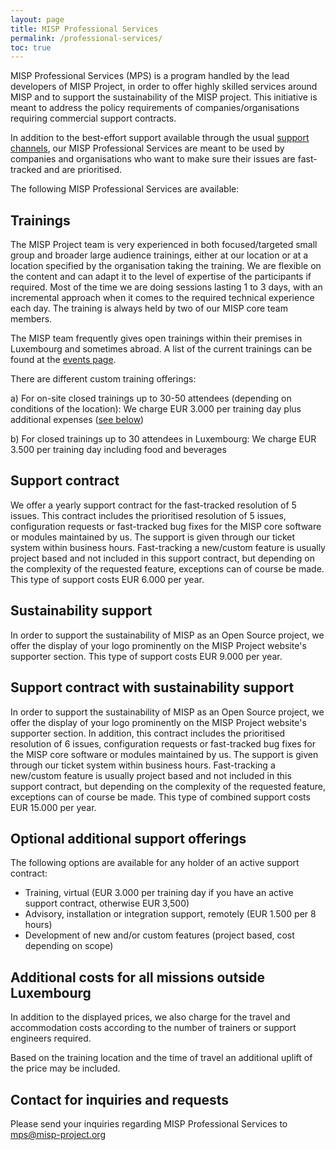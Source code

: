 ```yaml
---
layout: page
title: MISP Professional Services
permalink: /professional-services/
toc: true
---
```


MISP Professional Services (MPS) is a program handled by the lead developers of MISP Project, in order to offer highly
skilled services around MISP and to support the sustainability of the MISP project.
This initiative is meant to address the policy requirements of companies/organisations requiring commercial support contracts.

In addition to the best-effort support available through the usual [support channels](/documentation/#community-support/),
our MISP Professional Services are meant to be used by companies and organisations who want to make sure their issues are
fast-tracked and are prioritised.

The following MISP Professional Services are available:

## Trainings

The MISP Project team is very experienced in both focused/targeted small group and broader large audience trainings,
either at our location or at a location specified by the organisation taking the training.
We are flexible on the content and can adapt it to the level of expertise of the participants if required.
Most of the time we are doing sessions lasting 1 to 3 days, with an incremental approach when it comes to the required technical experience each day.
The training is always held by two of our MISP core team members.

The MISP team frequently gives open trainings within their premises in Luxembourg and sometimes abroad.
A list of the current trainings can be found at the [events page](/events/).

There are different custom training offerings:

a) For on-site closed trainings up to 30-50 attendees (depending on conditions of the location):
We charge EUR 3.000 per training day plus additional expenses ([see below](#additional-costs-for-all-missions-outside-luxembourg))

b) For closed trainings up to 30 attendees in Luxembourg:
We charge EUR 3.500 per training day including food and beverages


## Support contract

We offer a yearly support contract for the fast-tracked resolution of 5 issues.
This contract includes the prioritised resolution of 5 issues, configuration requests or fast-tracked bug fixes for the MISP core software or modules maintained by us. The support is given through our ticket system within business hours.
Fast-tracking a new/custom feature is usually project based and not included in this support contract, but depending on the complexity of the requested feature, exceptions can of course be made. This type of support costs EUR 6.000 per year.

## Sustainability support

In order to support the sustainability of MISP as an Open Source project, we offer the display of your logo prominently on the MISP Project website's supporter section. This type of support costs EUR 9.000 per year.

## Support contract with sustainability support

In order to support the sustainability of MISP as an Open Source project, we offer the display of your logo prominently on the MISP Project website's supporter section. In addition, this contract includes the prioritised resolution of 6 issues, configuration requests or fast-tracked bug fixes for the MISP core software or modules maintained by us. The support is given through our ticket system within business hours.
Fast-tracking a new/custom feature is usually project based and not included in this support contract, but depending on the complexity of the requested feature, exceptions can of course be made. This type of combined support costs EUR 15.000 per year.

## Optional additional support offerings

The following options are available for any holder of an active support contract:

- Training, virtual (EUR 3.000 per training day if you have an active support contract, otherwise EUR 3,500)
- Advisory, installation or integration support, remotely (EUR 1.500 per 8 hours)
- Development of new and/or custom features (project based, cost depending on scope)


## Additional costs for all missions outside Luxembourg

In addition to the displayed prices, we also charge for the travel and accommodation costs according to the number of trainers or support engineers required.

Based on the training location and the time of travel an additional uplift of the price may be included.


## Contact for inquiries and requests

Please send your inquiries regarding MISP Professional Services to mps@misp-project.org





